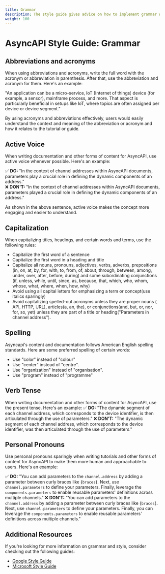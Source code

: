 ```yaml
---
title: Grammar
description: The style guide gives advice on how to implement grammar when creating tutorials and other forms of content for AsyncAPI.
weight: 100
---
```

# AsyncAPI Style Guide: Grammar

## Abbreviations and acronyms

When using abbreviations and acronyms, write the full word with the acronym or abbreviation in parenthesis. After that, use the abbreviation and acronym for them. Here's an example:

"An application can be a micro-service, IoT (Internet of things) device (for example, a sensor), mainframe process, and more.
 That aspect is particularly beneficial in setups like IoT, where topics are often assigned per device or device segment."
 
 By using acronyms and abbreviations effectively, users would easily understand the context and meaning of the abbreviation or acronym and how it relates to the tutorial or guide.

 ## Active Voice 

 When writing documentation and other forms of content for AsyncAPI, use active voice whenever possible. Here's an example:

✅ **DO:** "In the context of channel addresses within AsyncAPI documents, parameters play a crucial role in defining the dynamic components of an address."  
❌ **DON'T:** "In the context of channel addresses within AsyncAPI documents, parameters played a crucial role in defining the dynamic components of an address."

As shown in the above sentence, active voice makes the concept more engaging and easier to understand.

## Capitalization

When capitalizing titles, headings, and certain words and terms, use the following rules:
- Capitalize the first word of a sentence
- Capitalize the first word in a heading and title
- Capitalize all nouns, pronouns, adjectives, verbs, adverbs, prepositions (in, on, at, by, for, with, to, from, of, about, through, between, among, under, over, after, before, during) and some subordinating conjunctions (if, unless, while, until, since, as, because, that, which, who, whom, whose, what, where, when, how, why)
- Avoid using all capital letters for emphasizing a term or concept(use italics sparingly)
- Avoid capitalizing spelled-out acronyms unless they are proper nouns ( API, HTTP, URL), articles(a, an, the), or conjunctions(and, but, or, nor, for, so, yet) unless they are part of a title or heading("Parameters in channel address"). 

## Spelling

Asyncapi's content and documentation follows American English spelling standards. Here are some preferred spelling of certain words:
- Use "color" instead of "colour"
- Use "center" instead of "centre".
- Use "organization" instead of "organisation". 
- Use "program" instead of "programme"

## Verb Tense
When writing documentation and other forms of content for AsyncAPI, use the present tense. Here's an example:
✅ **DO:** "The dynamic segment of each channel address, which corresponds to the device identifier, is then articulated through the use of parameters."
❌ **DON'T:** "The dynamic segment of each channel address, which corresponds to the device identifier, was then articulated through the use of parameters."

## Personal Pronouns

 Use personal pronouns sparingly when writing tutorials and other forms of content for AsyncAPI to make them more human and approachable to users.  Here's an example:

 ✅ **DO:** "You can add parameters to the `channel.address` by adding a parameter between curly braces like {`braces`}. Next, use `channel.parameters` to define your parameters. Finally, leverage the `components.parameters` to enable reusable parameters' definitions across multiple channels."
 ❌ **DON'T:** "You can add parameters to the `channel.address` by adding a parameter between curly braces like {`braces`}. Next, use `channel.parameters` to define your parameters. Finally, you can leverage the `components.parameters` to enable reusable parameters' definitions across multiple channels."

 ## Additional Resources 

 If you're looking for more information on grammar and style, consider checking out the following guides:

 - [Google Style Guide](https://developers.google.com/style)
 - [Microsoft Style Guide](https://developers.google.com/style)